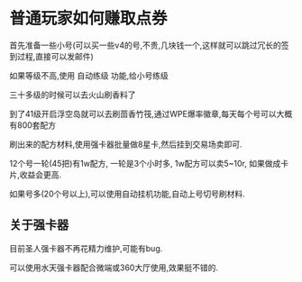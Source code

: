 # 普通玩家如何赚取点券

首先准备一些小号(可以买一些v4的号,不贵,几块钱一个,这样就可以跳过冗长的签到过程,直接可以发邮件)

如果等级不高,使用 自动练级 功能,给小号练级

三十多级的时候可以去火山刷香料了

到了41级开启浮空岛就可以去刷茴香竹筏,通过WPE爆率徽章,每天每个号可以大概有800套配方

刷出来的配方材料,使用强卡器批量做8星卡,然后挂到交易场卖即可.

12个号一轮(45把)有1w配方, 一轮是3个小时多, 1w配方可以卖5~10r, 如果做成卡片,收益会更高.

如果号多(20个号以上),可以使用自动挂机功能,自动上号切号刷材料.

## 关于强卡器

目前圣人强卡器不再花精力维护,可能有bug.

可以使用水天强卡器配合微端或360大厅使用,效果挺不错的.